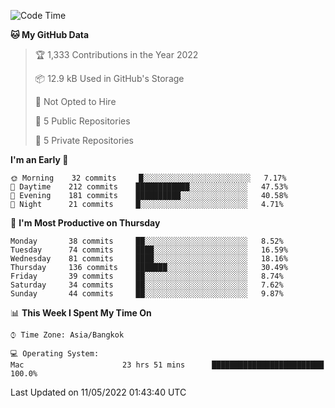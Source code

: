 <!--START_SECTION:waka-->
![Code Time](http://img.shields.io/badge/Code%20Time-0-blue)

**🐱 My GitHub Data** 

> 🏆 1,333 Contributions in the Year 2022
 > 
> 📦 12.9 kB Used in GitHub's Storage 
 > 
> 🚫 Not Opted to Hire
 > 
> 📜 5 Public Repositories 
 > 
> 🔑 5 Private Repositories  
 > 
**I'm an Early 🐤** 

```text
🌞 Morning    32 commits     █░░░░░░░░░░░░░░░░░░░░░░░░   7.17% 
🌆 Daytime    212 commits    ████████████░░░░░░░░░░░░░   47.53% 
🌃 Evening    181 commits    ██████████░░░░░░░░░░░░░░░   40.58% 
🌙 Night      21 commits     █░░░░░░░░░░░░░░░░░░░░░░░░   4.71%

```
📅 **I'm Most Productive on Thursday** 

```text
Monday       38 commits     ██░░░░░░░░░░░░░░░░░░░░░░░   8.52% 
Tuesday      74 commits     ████░░░░░░░░░░░░░░░░░░░░░   16.59% 
Wednesday    81 commits     ████░░░░░░░░░░░░░░░░░░░░░   18.16% 
Thursday     136 commits    ███████░░░░░░░░░░░░░░░░░░   30.49% 
Friday       39 commits     ██░░░░░░░░░░░░░░░░░░░░░░░   8.74% 
Saturday     34 commits     ██░░░░░░░░░░░░░░░░░░░░░░░   7.62% 
Sunday       44 commits     ██░░░░░░░░░░░░░░░░░░░░░░░   9.87%

```


📊 **This Week I Spent My Time On** 

```text
⌚︎ Time Zone: Asia/Bangkok

💻 Operating System: 
Mac                      23 hrs 51 mins      █████████████████████████   100.0%

```


 Last Updated on 11/05/2022 01:43:40 UTC
<!--END_SECTION:waka-->